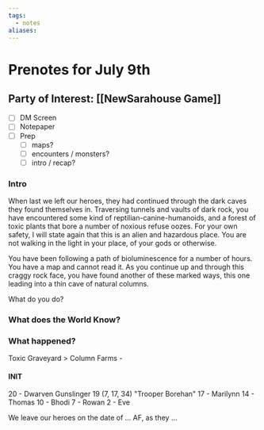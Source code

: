 ```yaml
---
tags:
  - notes
aliases:
---
```


# Prenotes for July 9th
## Party of Interest: [[NewSarahouse Game]]
- [ ] DM Screen
- [ ] Notepaper
- [ ] Prep
	- [ ] maps?
	- [ ] encounters / monsters?
	- [ ] intro / recap?

### Intro
When last we left our heroes, they had continued through the dark caves they found themselves in. Traversing tunnels and vaults of dark rock, you have encountered some kind of reptilian-canine-humanoids, and a forest of toxic plants that bore a number of noxious refuse oozes. For your own safety, I will state again that this is an alien and hazardous place. You are not walking in the light in your place, of your gods or otherwise.

You have been following a path of bioluminescence for a number of hours. You have a map and cannot read it. As you continue up and through this craggy rock face, you have found another of these marked ways, this one leading into a thin cave of natural columns.

What do you do?

### What does the World Know?


### What happened?
Toxic Graveyard > Column Farms - 

#### INIT
20 - Dwarven Gunslinger 19 (7, 17, 34) "Trooper Borehan"
17 - Marilynn
14 - Thomas
10 - Bhodi
7 - Rowan
2 - Eve

We leave our heroes on the date of ... AF, as they ...